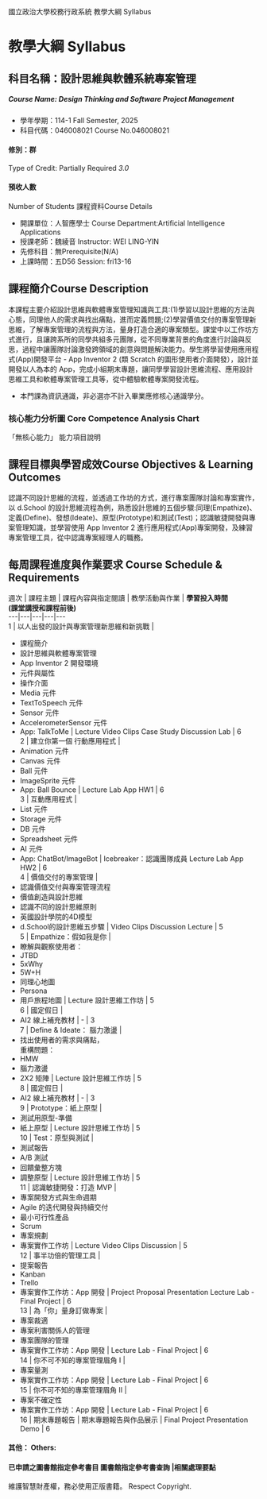 國立政治大學校務行政系統 教學大綱 Syllabus
# 教學大綱 Syllabus
##  科目名稱：設計思維與軟體系統專案管理
#####  Course Name: Design Thinking and Software Project Management
  * 學年學期：114-1 Fall Semester, 2025 
  * 科目代碼：046008021 Course No.046008021
#### 修別：群
Type of Credit: Partially Required 
_3.0_
#### 預收人數
Number of Students
課程資料Course Details
  * 開課單位：人智應學士 Course Department:Artificial Intelligence Applications 
  * 授課老師：魏綾音 Instructor: WEI LING-YIN 
  * 先修科目：無Prerequisite(N/A)
  * 上課時間：五D56 Session: fri13-16
##  課程簡介Course Description
本課程主要介紹設計思維與軟體專案管理知識與工具:(1)學習以設計思維的方法與心態，同理他人的需求與找出痛點，進而定義問題;(2)學習價值交付的專案管理新思維，了解專案管理的流程與方法，量身打造合適的專案類型。課堂中以工作坊方式進行，且讓跨系所的同學共組多元團隊，從不同專業背景的角度進行討論與反思，過程中讓團隊討論激發跨領域的創意與問題解決能力。學生將學習使用應用程式(App)開發平台 - App Inventor 2 (類 Scratch 的圖形使用者介面開發），設計並開發以人為本的 App，完成小組期末專題，讓同學學習設計思維流程、應用設計思維工具和軟體專案管理工具等，從中體驗軟體專案開發流程。
* 本門課為資訊通識，非必選亦不計入畢業應修核心通識學分。
###  核心能力分析圖 Core Competence Analysis Chart
「無核心能力」 
能力項目說明
##  課程目標與學習成效Course Objectives & Learning Outcomes 
認識不同設計思維的流程，並透過工作坊的方式，進行專案團隊討論和專案實作，以 d.School 的設計思維流程為例，熟悉設計思維的五個步驟:同理(Empathize)、定義(Define)、發想(Ideate)、原型(Prototype)和測試(Test)；認識敏捷開發與專案管理知識，並學習使用 App Inventor 2 進行應用程式(App)專案開發，及練習專案管理工具，從中認識專案經理人的職務。
##  每周課程進度與作業要求 Course Schedule & Requirements
週次 |  課程主題 |  課程內容與指定閱讀 |  教學活動與作業 | **學習投入時間  
(課堂講授和課程前後)**  
---|---|---|---|---  
1 |  以人出發的設計與專案管理新思維和新挑戰 | 
  * 課程簡介
  * 設計思維與軟體專案管理
  * App Inventor 2 開發環境
  * 元件與屬性
  * 操作介面
  * Media 元件
  * TextToSpeech 元件
  * Sensor 元件
  * AccelerometerSensor 元件
  * App: TalkToMe 
|  Lecture Video Clips  Case Study  Discussion Lab | 6  
2 |  建立你第一個 行動應用程式 | 
  * Animation 元件
  * Canvas 元件
  * Ball 元件
  * ImageSprite 元件
  * App: Ball Bounce 
|  Lecture Lab App HW1 | 6  
3 |  互動應用程式  | 
  * List 元件
  * Storage 元件
  * DB 元件
  * Spreadsheet 元件
  * AI 元件
  * App: ChatBot/ImageBot 
|  Icebreaker：認識團隊成員 Lecture Lab App HW2 | 6  
4 |  價值交付的專案管理 | 
  * 認識價值交付與專案管理流程
  * 價值創造與設計思維
  * 認識不同的設計思維原則
  * 英國設計學院的4D模型
  * d.School的設計思維五步驟
|  Video Clips Discussion Lecture | 5  
5 |  Empathize：假如我是你 | 
  * 瞭解與觀察使用者：
  * JTBD
  * 5xWhy
  * 5W+H
  * 同理心地圖
  * Persona
  * 用戶旅程地圖
|  Lecture 設計思維工作坊 | 5  
6 |  國定假日 | 
  * AI2 線上補充教材
|  - | 3  
7 |  Define & Ideate： 腦力激盪 | 
  * 找出使用者的需求與痛點，  
重構問題：
  * HMW
  * 腦力激盪
  * 2X2 矩陣
|  Lecture 設計思維工作坊 | 5  
8 |  國定假日 | 
  * AI2 線上補充教材
|  - | 3  
9 |  Prototype：紙上原型 | 
  * 測試用原型-準備
  * 紙上原型
|  Lecture 設計思維工作坊 | 5  
10 |  Test：原型與測試 | 
  * 測試報告
  * A/B 測試
  * 回饋彙整方塊
  * 調整原型
|  Lecture 設計思維工作坊 | 5  
11 |  認識敏捷開發：打造 MVP | 
  * 專案開發方式與生命週期
  * Agile 的迭代開發與持續交付
  * 最小可行性產品
  * Scrum 
  * 專案規劃
  * 專案實作工作坊
|  Lecture Video Clips Discussion | 5  
12 |  事半功倍的管理工具 | 
  * 提案報告
  * Kanban 
  * Trello
  * 專案實作工作坊：App 開發
|  Project Proposal Presentation Lecture Lab - Final Project | 6  
13 |  為「你」量身訂做專案 | 
  * 專案裁適
  * 專案利害關係人的管理
  * 專案團隊的管理
  * 專案實作工作坊：App 開發
|  Lecture Lab - Final Project | 6  
14 |  你不可不知的專案管理眉角 I | 
  * 專案量測
  * 專案實作工作坊：App 開發
|  Lecture Lab - Final Project | 6  
15 |  你不可不知的專案管理眉角 II | 
  * 專案不確定性
  * 專案實作工作坊：App 開發
|  Lecture Lab - Final Project | 6  
16 |  期末專題報告 |  期末專題報告與作品展示 |  Final Project Presentation Demo | 6  
####  其他： Others:
####  已申請之圖書館指定參考書目  圖書館指定參考書查詢 |相關處理要點
維護智慧財產權，務必使用正版書籍。 Respect Copyright.